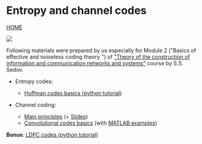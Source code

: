# Entropy and channel codes

[HOME](https://github.com/kirlf/CSP/blob/master/README.md)

![](https://ak9.picdn.net/shutterstock/videos/23772559/thumb/10.jpg)

Following materials were prepared by us especially for Module 2 ("Basics of effective and noiseless coding theory
") of ["Theory of the construction of information and communication networks and systems"](http://e.kai.ru/%D0%B3%D0%B5%D1%80%D0%BC%D0%B0%D0%BD%D0%BE-%D1%80%D0%BE%D1%81%D1%81%D0%B8%D0%B9%D1%81%D0%BA%D0%B8%D0%B9-%D0%B8%D0%BD%D1%81%D1%82%D0%B8%D1%82%D1%83%D1%82-%D0%BD%D0%BE%D0%B2%D1%8B%D1%85-%D1%82%D0%B5/) course by S.S. Sedov.

* Entropy codes:
  * [Huffman codes basics (python tutorial)](https://nbviewer.jupyter.org/format/slides/gist/kirlf/2eb242f225f9bfed4ecbfc8e1e2f5f71/Huffman%20codes.ipynb#/)

* Channel coding:
  * [Main principles](https://github.com/kirlf/CSP/blob/master/FEC/README.md) (+ [Slides](https://speakerdeck.com/kirlf/channel-coding-schemes))
  * [Convolutional codes basics](https://github.com/kirlf/CSP/blob/master/FEC/Convolutional%20codes%20intro.md) (with [MATLAB examples](https://github.com/kirlf/CSP/blob/master/FEC/Convolutional%20codes%20modeling.md))
  
**Bonus**:
[LDPC codes (python tutorial)](https://nbviewer.jupyter.org/github/kirlf/CSP/blob/master/FEC/LDPC.ipynb)
  
